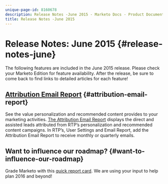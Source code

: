 ```yaml
---
unique-page-id: 8160678
description: Release Notes -June 2015 - Marketo Docs - Product Documentation
title: Release Notes -June 2015
---
```


# Release Notes: June 2015 {#release-notes-june}

The following features are included in the June 2015 release. Please check your Marketo Edition for feature availability. After the release, be sure to come back to find links to detailed articles for each feature!

## [Attribution Email Report](../../product-docs/web-personalization/reporting-for-web-personalization/email-reports.md)  {#attribution-email-report}

See the value personalization and recommended content provides to your marketing activities. [The Attribution Email Report](../../product-docs/web-personalization/reporting-for-web-personalization/email-reports.md) displays the direct and assisted leads attributed from RTP’s personalization and recommended content campaigns. In RTP’s, User Settings and Email Report, add the Attribution Email Report to receive monthly or quarterly emails.

## Want to influence our roadmap? {#want-to-influence-our-roadmap}

Grade Marketo with this [quick report card](https://www.surveymonkey.com/s/VG9YCT5). We are using your input to help plan 2016 and beyond!
